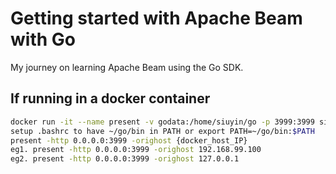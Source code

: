 # Getting started with Apache Beam with Go
My journey on learning Apache Beam using the Go SDK.

## If running in a docker container
```sh
docker run -it --name present -v godata:/home/siuyin/go -p 3999:3999 siuyin/go:dev
setup .bashrc to have ~/go/bin in PATH or export PATH=~/go/bin:$PATH
present -http 0.0.0.0:3999 -orighost {docker_host_IP}
eg1. present -http 0.0.0.0:3999 -orighost 192.168.99.100
eg2. present -http 0.0.0.0:3999 -orighost 127.0.0.1
```
